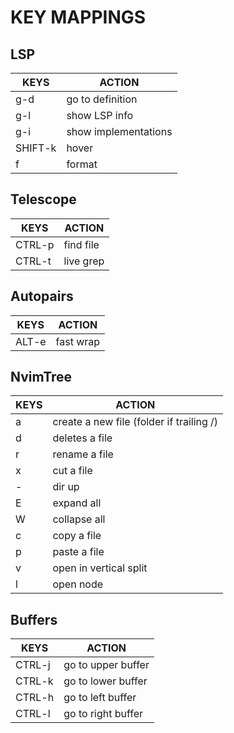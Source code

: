# KEY MAPPINGS
## LSP
| KEYS                |  ACTION                   |
|---------------------|---------------------------|
| g-d                 | go to definition          |
| g-l                 | show LSP info             |
| g-i                 | show implementations      |
| SHIFT-k             | hover                     |
| <leader>f           | format                    |

## Telescope
| KEYS                |  ACTION                   |
|---------------------|---------------------------|
| CTRL-p              | find file                 |
| CTRL-t              | live grep                 |

## Autopairs
| KEYS                |  ACTION                   |
|---------------------|---------------------------|
| ALT-e               | fast wrap                 |

## NvimTree
| KEYS                |  ACTION                                  |
|---------------------|------------------------------------------|
| a                   | create a new file (folder if trailing /) |
| d                   | deletes a file                           |
| r                   | rename a file                            |
| x                   | cut a file                               |
| -                   | dir up                                   |
| E                   | expand all                               |
| W                   | collapse all                             |
| c                   | copy a file                              |
| p                   | paste a file                             |
| v                   | open in vertical split                   |
| l                   | open node                                |

## Buffers
| KEYS                |  ACTION                   |
|---------------------|---------------------------|
| CTRL-j              | go to upper buffer        |
| CTRL-k              | go to lower buffer        |
| CTRL-h              | go to left buffer         |
| CTRL-l              | go to right buffer        |
